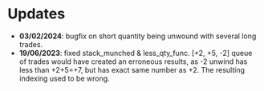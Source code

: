 # Updates

- **03/02/2024**: bugfix on short quantity being unwound with several long trades. 
- **19/06/2023**: fixed stack_munched & less_qty_func. [+2, +5, -2] queue of trades would have created an erroneous results, as -2 unwind has less than +2+5=+7, but has exact same number as +2. The resulting indexing used to be wrong. 